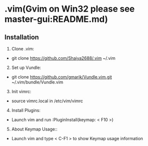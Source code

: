 # .vim(Gvim on Win32 please see master-gui:README.md)

## Installation
1. Clone .vim:
*	git clone https://github.com/Shaiya2688/.vim ~/.vim

2. Set up Vundle:
* 	git clone https://github.com/gmarik/Vundle.vim.git ~/.vim/bundle/Vundle.vim

3. Init vimrc:
*	source vimrc.local in /etc/vim/vimrc

4. Install Plugins:
* 	Launch vim and run :PluginInstall(keymap: < F10 >)

5. About Keymap Usage::
* 	Launch vim and type < C-F1 > to show Keymap usage information
